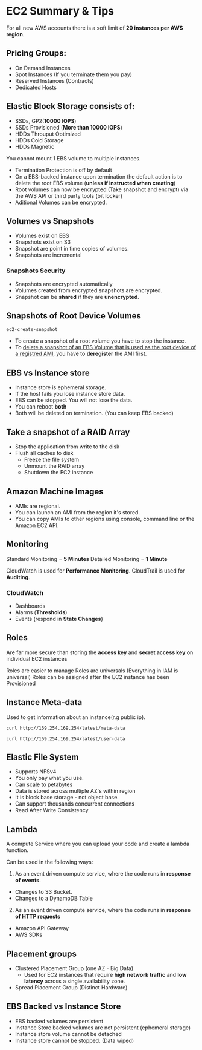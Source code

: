 # EC2 Summary & Tips

For all new AWS accounts there is a soft limit of **20 instances per AWS region**.

## Pricing Groups:

- On Demand Instances
- Spot Instances (If you terminate them you pay)
- Reserved Instances (Contracts)
- Dedicated Hosts

## Elastic Block Storage consists of:

- SSDs, GP2(**10000 IOPS**)
- SSDs Provisioned (**More than 10000 IOPS**)
- HDDs Throuput Optimized
- HDDs Cold Storage
- HDDs Magnetic

You cannot mount 1 EBS volume to multiple instances.

- Termination Protection is off by default
- On a EBS-backed instance upon termination the default action is to delete the root EBS volume (**unless if instructed when creating**)
- Root volumes can now be encrypted (Take snapshot and encrypt) via the AWS API or third party tools (bit locker)
- Aditional Volumes can be encrypted.

## Volumes vs Snapshots

- Volumes exist on EBS
- Snapshots exist on S3
- Snapshot are point in time copies of volumes.
- Snapshots are incremental

### Snapshots Security

- Snapshots are encrypted automatically
- Volumes created from encrypted snapshots are encrypted.
- Snapshot can be **shared** if they are **unencrypted**.

## Snapshots of Root Device Volumes

```
ec2-create-snapshot
```

- To create a snapshot of a root volume you have to stop the instance.
- To [delete a snapshot of an EBS Volume that is used as the root device of a registred AMI](http://docs.aws.amazon.com/AWSEC2/latest/UserGuide/ebs-deleting-snapshot.html), you have to **deregister** the AMI first.

## EBS vs Instance store

- Instance store is ephemeral storage.
- If the host fails you lose instance store data.
- EBS can be stopped. You will not lose the data.
- You can reboot **both**
- Both will be deleted on termination. (You can keep EBS backed)

## Take a snapshot of a RAID Array

- Stop the application from write to the disk
- Flush all caches to disk
  - Freeze the file system
  - Unmount the RAID array
  - Shutdown the EC2 instance

## Amazon Machine Images

- AMIs are regional.
- You can launch an AMI from the region it's stored.
- You can copy AMIs to other regions using console, command line or the Amazon EC2 API.

## Monitoring

Standard Monitoring = **5 Minutes**
Detailed Monitoring = **1 Minute**

CloudWatch is used for **Performance Monitoring**.
CloudTrail is used for **Auditing**.

### CloudWatch

- Dashboards
- Alarms (**Thresholds**)
- Events (respond in **State Changes**)

## Roles

Are far more secure than storing the **access key** and **secret access key** on individual EC2 instances

Roles are easier to manage
Roles are universals (Everything in IAM is universal)
Roles can be assigned after the EC2 instance has been Provisioned

## Instance Meta-data

Used to get information about an instance(r.g public ip).

```
curl http://169.254.169.254/latest/meta-data
```

```
curl http://169.254.169.254/latest/user-data
```

## Elastic File System

- Supports NFSv4
- You only pay what you use.
- Can scale to petabytes
- Data is stored across multiple AZ's within region
- It is block base storage - not object base.
- Can support thousands concurrent connections
- Read After Write Consistency

## Lambda

A compute Service where you can upload your code and create a lambda function.

Can be used in the following ways:

1.  As an event driven compute service, where the code runs in **response of events**.

- Changes to S3 Bucket.
- Changes to a DynamoDB Table

2.  As an event driven compute service, where the code runs in **response of HTTP requests**

- Amazon API Gateway
- AWS SDKs

## Placement groups

- Clustered Placement Group (one AZ - Big Data)
  - Used for EC2 instances that require **high network traffic** and **low latency** across a single availability zone.
- Spread Placement Group (Distinct Hardware)

## EBS Backed vs Instance Store

- EBS backed volumes are persistent
- Instance Store backed volumes are not persistent (ephemeral storage)
- Instance store volume cannot be detached
- Instance store cannot be stopped. (Data wiped)
